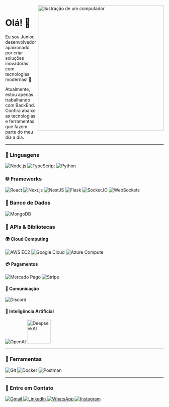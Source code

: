 <img src="https://raw.githubusercontent.com/MicaelliMedeiros/micaellimedeiros/master/image/computer-illustration.png" alt="ilustração de um computador" width="400px" align="right">

# Olá! 👋  
Eu sou Junior, desenvolvedor apaixonado por criar soluções inovadoras com tecnologias modernas! 🚀  

Atualmente, estou apenas trabalhando com BackEnd. Confira abaixo as tecnologias e ferramentas que fazem parte do meu dia a dia.  

---

### 🦄 Linguagens  
<p align="left">
  <img src="https://img.shields.io/badge/-Node.js-339933?style=for-the-badge&logo=node.js&logoColor=white" alt="Node.js" />
  <img src="https://img.shields.io/badge/-TypeScript-3178C6?style=for-the-badge&logo=typescript&logoColor=white" alt="TypeScript" />
  <img src="https://img.shields.io/badge/-Python-3776AB?style=for-the-badge&logo=python&logoColor=white" alt="Python" />
</p>

### 🌐 Frameworks  
<p align="left">
  <img src="https://img.shields.io/badge/-React-61DAFB?style=for-the-badge&logo=react&logoColor=black" alt="React" />
  <img src="https://img.shields.io/badge/-Next.js-000000?style=for-the-badge&logo=next.js&logoColor=white" alt="Next.js" />
  <img src="https://img.shields.io/badge/-NestJS-E0234E?style=for-the-badge&logo=nestjs&logoColor=white" alt="NestJS" />
  <img src="https://img.shields.io/badge/-Flask-000000?style=for-the-badge&logo=flask&logoColor=white" alt="Flask" />
  <img src="https://img.shields.io/badge/-Socket.IO-010101?style=for-the-badge&logo=socket.io&logoColor=white" alt="Socket.IO" />
  <img src="https://img.shields.io/badge/-WebSockets-001E43?style=for-the-badge" alt="WebSockets" />
</p>

### 💾 Banco de Dados  
<p align="left">
  <img src="https://img.shields.io/badge/-MongoDB-47A248?style=for-the-badge&logo=mongodb&logoColor=white" alt="MongoDB" />
</p>

### 🌟 APIs & Bibliotecas  

#### 🌍 Cloud Computing  
<p align="left">
  <img src="https://img.shields.io/badge/-AWS%20EC2-232F3E?style=for-the-badge&logo=amazon-aws&logoColor=white" alt="AWS EC2" />
  <img src="https://img.shields.io/badge/-Google%20Cloud-4285F4?style=for-the-badge&logo=google-cloud&logoColor=white" alt="Google Cloud" />
  <img src="https://img.shields.io/badge/-Azure%20Compute-0078D4?style=for-the-badge&logo=microsoft-azure&logoColor=white" alt="Azure Compute" />
</p>

#### 💳 Pagamentos  
<p align="left">
  <img src="https://img.shields.io/badge/-Mercado%20Pago-009EE3?style=for-the-badge&logo=mercado-pago&logoColor=white" alt="Mercado Pago" />
  <img src="https://img.shields.io/badge/-Stripe-008CDD?style=for-the-badge&logo=stripe&logoColor=white" alt="Stripe" />
</p>

#### 💬 Comunicação  
<p align="left">
  <img src="https://img.shields.io/badge/-Discord-5865F2?style=for-the-badge&logo=discord&logoColor=white" alt="Discord" />
</p>

#### 🤖 Inteligência Artificial  
<p align="left">
  <img src="https://img.shields.io/badge/-OpenAI-412991?style=for-the-badge&logo=openai&logoColor=white" alt="OpenAI" />
  <img src="https://www.deepseek.com/_next/image?url=https%3A%2F%2Fcdn.deepseek.com%2Flogo.png&w=828&q=75" alt="DeepseekAI" width="75" heigth="100" />
</p>

---

### 💼 Ferramentas  
<p align="left">
  <img src="https://img.shields.io/badge/-Git-F05032?style=for-the-badge&logo=git&logoColor=white" alt="Git" />
  <img src="https://img.shields.io/badge/-Docker-2496ED?style=for-the-badge&logo=docker&logoColor=white" alt="Docker" />
  <img src="https://img.shields.io/badge/-Postman-FF6C37?style=for-the-badge&logo=postman&logoColor=white" alt="Postman" />
</p>

---

### 💌 Entre em Contato  
<p align="left">
  <a href="mailto:SEU-EMAIL@gmail.com" title="Gmail">
    <img src="https://img.shields.io/badge/-Gmail-FF0000?style=for-the-badge&logo=gmail&logoColor=white" alt="Gmail" />
  </a>
  <a href="https://linkedin.com/in/SEU-LINKEDIN" title="LinkedIn">
    <img src="https://img.shields.io/badge/-LinkedIn-0A66C2?style=for-the-badge&logo=linkedin&logoColor=white" alt="LinkedIn" />
  </a>
  <a href="https://api.whatsapp.com/send?phone=SEU-NÚMERO" title="WhatsApp">
    <img src="https://img.shields.io/badge/-WhatsApp-25D366?style=for-the-badge&logo=whatsapp&logoColor=white" alt="WhatsApp" />
  </a>
  <a href="https://instagram.com/SEU-INSTAGRAM" title="Instagram">
    <img src="https://img.shields.io/badge/-Instagram-E4405F?style=for-the-badge&logo=instagram&logoColor=white" alt="Instagram" />
  </a>
</p>
